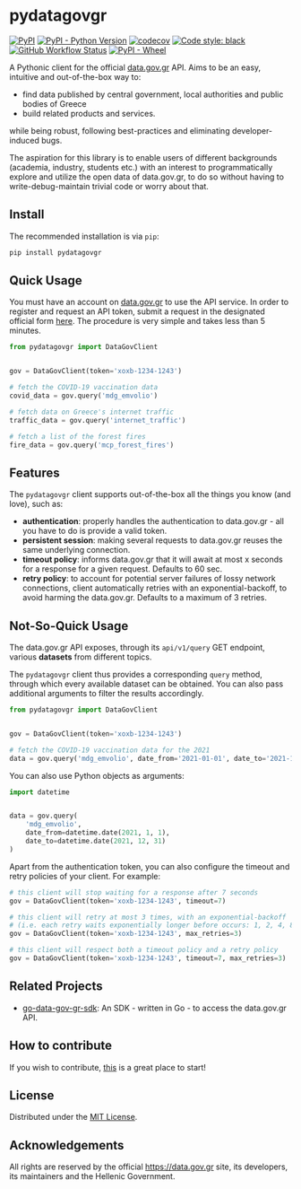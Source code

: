 # pydatagovgr

[![PyPI](https://img.shields.io/pypi/v/pydatagovgr?color=blue&label=PyPI&logo=PyPI&logoColor=white)](https://pypi.org/project/pydatagovgr/) [![PyPI - Python Version](https://img.shields.io/pypi/pyversions/pydatagovgr?logo=python&logoColor=white)](https://www.python.org/) [![codecov](https://codecov.io/gh/ilias-ant/pydatagovgr/branch/main/graph/badge.svg?token=2H0VB8I8IH)](https://codecov.io/gh/ilias-ant/pydatagovgr) [![Code style: black](https://img.shields.io/badge/code%20style-black-000000.svg)](https://github.com/psf/black) [![GitHub Workflow Status](https://img.shields.io/github/workflow/status/ilias-ant/pydatagovgr/Build%20Python%20Package)](https://github.com/ilias-ant/pydatagovgr/actions?query=workflow%3A%22Build+Python+Package%22) [![PyPI - Wheel](https://img.shields.io/pypi/wheel/pydatagovgr?color=orange)](https://www.python.org/dev/peps/pep-0427/)


A Pythonic client for the official [data.gov.gr](https://data.gov.gr) API. Aims to be an easy, intuitive and 
out-of-the-box way to:

- find data published by central government, local authorities and public bodies of Greece
- build related products and services.

while being robust, following best-practices and eliminating developer-induced bugs.

The aspiration for this library is to enable users of different backgrounds (academia, industry, students etc.) with 
an interest to programmatically explore and utilize the open data of data.gov.gr, to do so without having to 
write-debug-maintain trivial code or worry about that.

## Install

The recommended installation is via `pip`:

```bash
pip install pydatagovgr
```

## Quick Usage

You must have an account on [data.gov.gr](https://data.gov.gr) to use the API service. In order to register and request
an API token, submit a request in the designated official form [here](https://data.gov.gr/token/). The procedure is very 
simple and takes less than 5 minutes.

```python
from pydatagovgr import DataGovClient


gov = DataGovClient(token='xoxb-1234-1243')

# fetch the COVID-19 vaccination data
covid_data = gov.query('mdg_emvolio')

# fetch data on Greece's internet traffic
traffic_data = gov.query('internet_traffic')

# fetch a list of the forest fires
fire_data = gov.query('mcp_forest_fires')
```

## Features

The `pydatagovgr` client supports out-of-the-box all the things you know (and love), such as:

- **authentication**: properly handles the authentication to data.gov.gr - all you have to do is provide a valid token. 
- **persistent session**: making several requests to data.gov.gr reuses the same underlying connection.
- **timeout policy**: informs data.gov.gr that it will await at most x seconds for a response for a given request. 
  Defaults to 60 sec.
- **retry policy**: to account for potential server failures of lossy network connections, client automatically retries
  with an exponential-backoff, to avoid harming the data.gov.gr. Defaults to a maximum of 3 retries.

## Not-So-Quick Usage

The data.gov.gr API exposes, through its `api/v1/query` GET endpoint, various **datasets** from different topics.

The `pydatagovgr` client thus provides a corresponding `query` method, through which every available dataset can be obtained.
You can also pass additional arguments to filter the results accordingly. 

```python
from pydatagovgr import DataGovClient


gov = DataGovClient(token='xoxb-1234-1243')

# fetch the COVID-19 vaccination data for the 2021
data = gov.query('mdg_emvolio', date_from='2021-01-01', date_to='2021-12-31')
```
You can also use Python objects as arguments:

```python
import datetime


data = gov.query(
    'mdg_emvolio', 
    date_from=datetime.date(2021, 1, 1), 
    date_to=datetime.date(2021, 12, 31)
)
```

Apart from the authentication token, you can also configure the timeout and retry policies of your client. For example: 

```python
# this client will stop waiting for a response after 7 seconds 
gov = DataGovClient(token='xoxb-1234-1243', timeout=7)

# this client will retry at most 3 times, with an exponential-backoff
# (i.e. each retry waits exponentially longer before occurs: 1, 2, 4, 8, 16, 32, 64, ... seconds)
gov = DataGovClient(token='xoxb-1234-1243', max_retries=3)

# this client will respect both a timeout policy and a retry policy
gov = DataGovClient(token='xoxb-1234-1243', timeout=7, max_retries=3)
```

## Related Projects

- [go-data-gov-gr-sdk](https://github.com/ppapapetrou76/go-data-gov-gr-sdk): An SDK - written in Go - to access the data.gov.gr API.

## How to contribute

If you wish to contribute, [this](CONTRIBUTING.md) is a great place to start!

## License

Distributed under the [MIT License](LICENSE).

## Acknowledgements

All rights are reserved by the official https://data.gov.gr site, its developers, its maintainers and the 
Hellenic Government.
